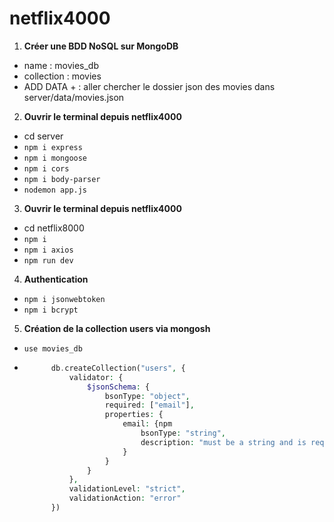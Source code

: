 # netflix4000

1. **Créer une BDD NoSQL sur MongoDB**

- name : movies_db
- collection : movies
- ADD DATA + : aller chercher le dossier json des movies dans server/data/movies.json

2. **Ouvrir le terminal depuis netflix4000**

- cd server
- `npm i express`
- `npm i mongoose`
- `npm i cors`
- `npm i body-parser`
- `nodemon app.js`

3. **Ouvrir le terminal depuis netflix4000**

- cd netflix8000
- `npm i`
- `npm i axios`
- `npm run dev`

4. **Authentication**

- `npm i jsonwebtoken`
- `npm i bcrypt`

5. **Création de la collection users via mongosh**

- `use movies_db`
- ```php
        db.createCollection("users", {
            validator: {
                $jsonSchema: {
                    bsonType: "object",
                    required: ["email"],
                    properties: {
                        email: {npm 
                            bsonType: "string",
                            description: "must be a string and is required"
                        }
                    }
                }
            },
            validationLevel: "strict",
            validationAction: "error"
        })
```



